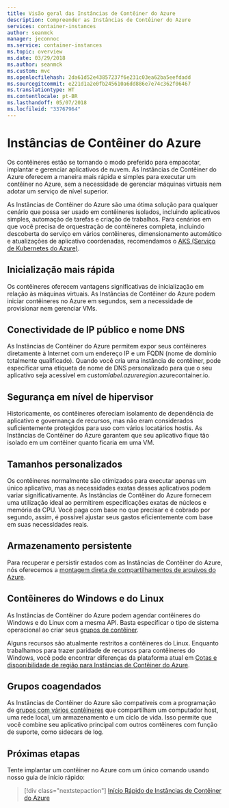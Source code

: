 ```yaml
---
title: Visão geral das Instâncias de Contêiner do Azure
description: Compreender as Instâncias de Contêiner do Azure
services: container-instances
author: seanmck
manager: jeconnoc
ms.service: container-instances
ms.topic: overview
ms.date: 03/29/2018
ms.author: seanmck
ms.custom: mvc
ms.openlocfilehash: 2da61d52e43857237f6e231c03ea62ba5eefdadd
ms.sourcegitcommit: e221d1a2e0fb245610a6dd886e7e74c362f06467
ms.translationtype: HT
ms.contentlocale: pt-BR
ms.lasthandoff: 05/07/2018
ms.locfileid: "33767964"
---
```

# <a name="azure-container-instances"></a>Instâncias de Contêiner do Azure

Os contêineres estão se tornando o modo preferido para empacotar, implantar e gerenciar aplicativos de nuvem. As Instâncias de Contêiner do Azure oferecem a maneira mais rápida e simples para executar um contêiner no Azure, sem a necessidade de gerenciar máquinas virtuais nem adotar um serviço de nível superior.

As Instâncias de Contêiner do Azure são uma ótima solução para qualquer cenário que possa ser usado em contêineres isolados, incluindo aplicativos simples, automação de tarefas e criação de trabalhos. Para cenários em que você precisa de orquestração de contêineres completa, incluindo descoberta do serviço em vários contêineres, dimensionamento automático e atualizações de aplicativo coordenadas, recomendamos o [AKS (Serviço de Kubernetes do Azure)](../aks/index.yml).

## <a name="fast-startup-times"></a>Inicialização mais rápida

Os contêineres oferecem vantagens significativas de inicialização em relação às máquinas virtuais. As Instâncias de Contêiner do Azure podem iniciar contêineres no Azure em segundos, sem a necessidade de provisionar nem gerenciar VMs.

## <a name="public-ip-connectivity-and-dns-name"></a>Conectividade de IP público e nome DNS

As Instâncias de Contêiner do Azure permitem expor seus contêineres diretamente à Internet com um endereço IP e um FQDN (nome de domínio totalmente qualificado). Quando você cria uma instância de contêiner, pode especificar uma etiqueta de nome de DNS personalizado para que o seu aplicativo seja acessível em *customlabel*.*azureregion*.azurecontainer.io.

## <a name="hypervisor-level-security"></a>Segurança em nível de hipervisor

Historicamente, os contêineres ofereciam isolamento de dependência de aplicativo e governança de recursos, mas não eram considerados suficientemente protegidos para uso com vários locatários hostis. As Instâncias de Contêiner do Azure garantem que seu aplicativo fique tão isolado em um contêiner quanto ficaria em uma VM.

## <a name="custom-sizes"></a>Tamanhos personalizados

Os contêineres normalmente são otimizados para executar apenas um único aplicativo, mas as necessidades exatas desses aplicativos podem variar significativamente. As Instâncias de Contêiner do Azure fornecem uma utilização ideal ao permitirem especificações exatas de núcleos e memória da CPU. Você paga com base no que precisar e é cobrado por segundo, assim, é possível ajustar seus gastos eficientemente com base em suas necessidades reais.

## <a name="persistent-storage"></a>Armazenamento persistente

Para recuperar e persistir estados com as Instâncias de Contêiner do Azure, nós oferecemos a [montagem direta de compartilhamentos de arquivos do Azure](container-instances-mounting-azure-files-volume.md).

## <a name="linux-and-windows-containers"></a>Contêineres do Windows e do Linux

As Instâncias de Contêiner do Azure podem agendar contêineres do Windows e do Linux com a mesma API. Basta especificar o tipo de sistema operacional ao criar seus [grupos de contêiner](container-instances-container-groups.md).

Alguns recursos são atualmente restritos a contêineres do Linux. Enquanto trabalhamos para trazer paridade de recursos para contêineres do Windows, você pode encontrar diferenças da plataforma atual em [Cotas e disponibilidade de região para Instâncias de Contêiner do Azure](container-instances-quotas.md).

## <a name="co-scheduled-groups"></a>Grupos coagendados

As Instâncias de Contêiner do Azure são compatíveis com a programação de [grupos com vários contêineres](container-instances-container-groups.md) que compartilham um computador host, uma rede local, um armazenamento e um ciclo de vida. Isso permite que você combine seu aplicativo principal com outros contêineres com função de suporte, como sidecars de log.

## <a name="next-steps"></a>Próximas etapas

Tente implantar um contêiner no Azure com um único comando usando nosso guia de início rápido:

> [!div class="nextstepaction"]
> [Início Rápido de Instâncias de Contêiner do Azure](container-instances-quickstart.md)
